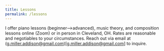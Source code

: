 ```yaml
---
title: Lessons
permalink: /lessons
---
```


I offer piano lessons (beginner—>advanced), music theory, and composition lessons online (Zoom) or in person in Cleveland, OH. Rates are reasonable and negotiables to your circumstances. Reach out via email at (g.miller.addison@gmail.com)[g.miller.addison@gmail.com] to inquire. 
